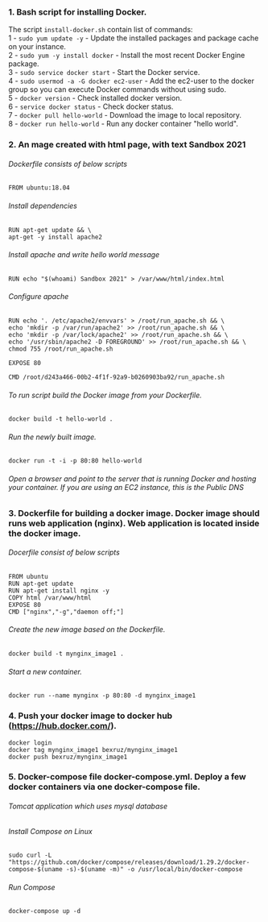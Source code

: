 ### 1. Bash script for installing Docker.  
  
The script ``install-docker.sh`` contain list of commands:  
1 - ``sudo yum update -y`` - Update the installed packages and package cache on your instance.  
2 - ``sudo yum -y install docker`` - Install the most recent Docker Engine package.  
3 - ``sudo service docker start`` -  Start the Docker service.  
4 - ``sudo usermod -a -G docker ec2-user`` - Add the ec2-user to the docker group so you can execute Docker commands without using sudo.  
5 - ``docker version`` - Check installed docker version.  
6 - ``service docker status`` - Check docker status.  
7 - ``docker pull hello-world`` - Download the image to local repository.  
8 - ``docker run hello-world`` - Run any docker container "hello world".  

### 2. An mage created with html page, with text <Username> Sandbox 2021  
  
###### Dockerfile consists of below scripts
``FROM ubuntu:18.04``

###### Install dependencies
``RUN apt-get update && \``  
``apt-get -y install apache2``  
  
###### Install apache and write hello world message  
``RUN echo "$(whoami) Sandbox 2021" > /var/www/html/index.html``  

###### Configure apache  
``RUN echo '. /etc/apache2/envvars' > /root/run_apache.sh && \``  
 ``echo 'mkdir -p /var/run/apache2' >> /root/run_apache.sh && \``  
 ``echo 'mkdir -p /var/lock/apache2' >> /root/run_apache.sh && \``  
 ``echo '/usr/sbin/apache2 -D FOREGROUND' >> /root/run_apache.sh && \``  
 ``chmod 755 /root/run_apache.sh``  

``EXPOSE 80``  
  
``CMD /root/d243a466-00b2-4f1f-92a9-b0260903ba92/run_apache.sh``  
###### To run script build the Docker image from your Dockerfile.  
``docker build -t hello-world .``  
###### Run the newly built image. 
``docker run -t -i -p 80:80 hello-world``  
###### Open a browser and point to the server that is running Docker and hosting your container. If you are using an EC2 instance, this is the Public DNS  
    
### 3. Dockerfile for building a docker image. Docker image should runs web application (nginx). Web application is located inside the docker image.  
  
###### Docerfile consist of below scripts
  
``FROM ubuntu``  
``RUN apt-get update``  
``RUN apt-get install nginx -y``  
``COPY html /var/www/html``  
``EXPOSE 80``  
``CMD ["nginx","-g","daemon off;"]``  

 ###### Create the new image based on the Dockerfile.  
``docker build -t mynginx_image1 .``  
 ###### Start a new container.  
``docker run --name mynginx -p 80:80 -d mynginx_image1``  
  
### 4.  Push your docker image to docker hub (https://hub.docker.com/).
  
 ``docker login``  
 ``docker tag mynginx_image1 bexruz/mynginx_image1``  
 ``docker push bexruz/mynginx_image1``  
  
### 5. Docker-compose file docker-compose.yml. Deploy a few docker containers via one docker-compose file.  
  
###### Tomcat application which uses mysql database
###### Install Compose on Linux  
  
``sudo curl -L "https://github.com/docker/compose/releases/download/1.29.2/docker-compose-$(uname -s)-$(uname -m)" -o /usr/local/bin/docker-compose``  
###### Run Compose  
``docker-compose up -d``
